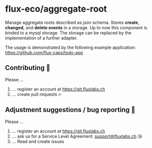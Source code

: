 # flux-eco/aggregate-root

Manage aggregate roots described as json schema. Stores **create**, **changed**, and 
**delete events** in a storage. Up to now this component is binded to a mysql storage. 
The storage can be replaced by the implementation of a further adapter.

The usage is demonstrated by the following example application:
https://github.com/flux-caps/todo-app


## Contributing :purple_heart:
Please ...
1. ... register an account at https://git.fluxlabs.ch
2. ... create pull requests :fire:


## Adjustment suggestions / bug reporting :feet:
Please ...
1. ... register an account at https://git.fluxlabs.ch
2. ... ask us for a Service Level Agreement: support@fluxlabs.ch :kissing_heart:
3. ... Read and create issues
